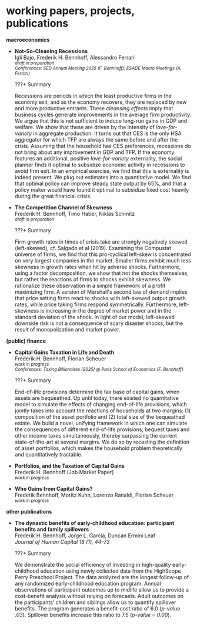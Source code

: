 # **working papers, projects, publications**

**macroeconomics**<br>

-   **Not-So-Cleaning Recessions** <br>
    Igli Bajo, Frederik H. Bennhoff, Alessandro Ferrari <br>
    <small>*draft in preparation* </small><br>
    <small>*Conferences: SED Annual Meeting 2025 (F. Bennhoff); ESADE Macro Meetings (A. Ferrari)*</small>

    ???+ Summary
        <div> Recessions are periods in which the least productive firms in the economy exit, and as the economy recovers, they are replaced by new and more productive entrants. These *cleansing effects* imply that business cycles generate improvements in the average firm productivity. We argue that this is not sufficient to induce long-run gains in GDP and welfare. We show that these are driven by the intensity of *love-for-variety* in aggregate production. It turns out that CES is the only HSA aggregator for which TFP are always the same before and after the crisis. Assuming that the household has CES preferences, recessions do not bring about any improvement in GDP and TFP. If the economy features an additional, positive *love-for-variety* externality, the social planner finds it optimal to subsidize economic activity in recessions to avoid firm exit. In an empirical exercise, we find that this is externality is indeed present. We plug out estimates into a quantitative model. We find that optimal policy can improve steady state output by 65%, and that a policy maker would have found it optimal to subsidize fixed cost heavily during the great financial crisis. </div>

-   **The Competition Channel of Skewness** <br>
    Frederik H. Bennhoff, Timo Haber, Niklas Schmitz <br>
    <small>*draft in preparation* </small>

    ???+ Summary
        <div> Firm growth rates in times of crisis take are strongly negatively skewed (left-skewed), cf. Salgado et al (2019). Examining the Compustat universe of firms, we find that this pro-cyclical left-skew is concentrated on very largest companies in the market. Smaller firms exhibit much less skewness in growth rates when hit by adverse shocks. Furthermore, using a factor decomposition, we show that not the shocks themselves, but rather the reactions of firms to shocks exhibit skewness. We rationalize these observation in a simple framework of a profit maximizing firm. A version of Marshall's second law of demand implies that price setting firms react to shocks with left-skewed output growth rates, while price taking firms respond symmetrically. Furthermore, left-skewness is increasing in the degree of market power and in the standard deviation of the shock. In light of our model, left-skewed downside risk is not a consequence of scary disaster shocks, but the result of monopolization and market power. </div>

**(public) finance** <br>

-   **Capital Gains Taxation in Life and Death** <br>
    Frederik H. Bennhoff, Florian Scheuer <br>
    <small>*work in progress* </small> <br>
    <small>*Conferences: Taxing Billionaires (2025) @ Paris School of Economics (F. Bennhoff)*</small>

    ???+ Summary
        <div> End-of-life provisions determine the tax base of capital gains, when assets are bequeathed. Up until today, there existed no quantitative model to simulate the effects of changing end-of-life provisions, which jointly takes into account the reactions of households at two margins: (1) composition of the asset portfolio and (2) total size of the bequeathed estate. We build a novel, unifying framework in which one can simulate the consequences of different end-of-life provisions, bequest taxes and other income taxes simultaneously, thereby surpassing the current state-of-the-art at several margins. We do so by recasting the definition of asset portfolios, which makes the household problem theoretically and quantitatively tractable. </div>

-   **Portfolios, and the Taxation of Capital Gains** <br>
    Frederik H. Bennhoff (Job Market Paper) <br>
    <small>*work in progress* </small> <br>

-   **Who Gains from Capital Gains?** <br>
    Frederik Bennhoff, Moritz Kuhn, Lorenzo Ranaldi, Florian Scheuer <br>
    <small>*work in progress* </small><br>


**other publications**

-   **The dynastic benefits of early-childhood education: participant benefits and family spillovers** <br>
    Frederik H. Bennhoff, Jorge L. Garcia, Duncan Ermini Leaf <br>
    *Journal of Human Capital 18 (1), 44-73* <br>

    ???+ Summary
        <div> We demonstrate the social efficiency of investing in high-quality early-childhood education using newly collected data from the HighScope Perry Preschool Project. The data analyzed are the longest follow-up of any randomized early-childhood education program. Annual observations of participant outcomes up to midlife allow us to provide a cost-benefit analysis without relying on forecasts. Adult outcomes on the participants’ children and siblings allow us to quantify spillover benefits. The program generates a benefit-cost ratio of 6.0 (*p-value .03*). Spillover benefits increase this ratio to 7.5 (*p-value = 0.00*). </div>